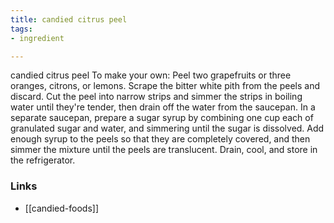 ```yaml
---
title: candied citrus peel
tags:
- ingredient

---
```

candied citrus peel To make your own: Peel two grapefruits or three oranges, citrons, or lemons. Scrape the bitter white pith from the peels and discard. Cut the peel into narrow strips and simmer the strips in boiling water until they're tender, then drain off the water from the saucepan. In a separate saucepan, prepare a sugar syrup by combining one cup each of granulated sugar and water, and simmering until the sugar is dissolved. Add enough syrup to the peels so that they are completely covered, and then simmer the mixture until the peels are translucent. Drain, cool, and store in the refrigerator.

### Links

* [[candied-foods]]
